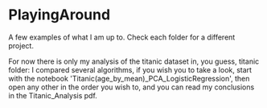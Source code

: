 # PlayingAround
A few examples of what I am up to.
Check each folder for a different project.

For now there is only my analysis of the titanic dataset in, you guess, titanic folder:
I compared several algorithms, if you wish you to take a look, start with the notebook 'Titanic(age_by_mean)_PCA_LogisticRegression', then open any other in the order you wish to, and you can read my conclusions in the Titanic_Analysis pdf.
